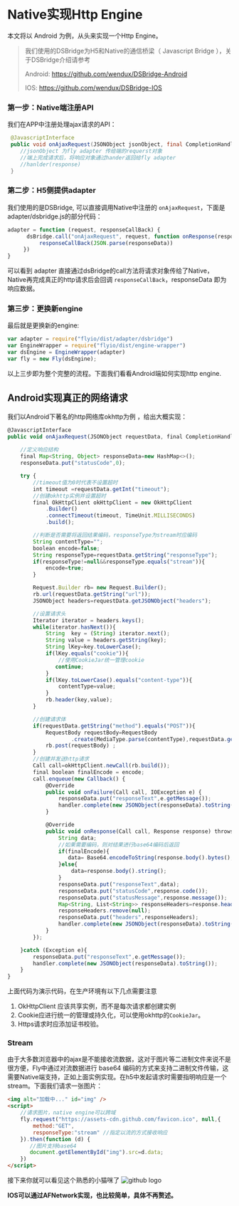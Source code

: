 # Native实现Http Engine

本文将以 Android 为例，从头来实现一个Http Engine。

> 我们使用的DSBridge为H5和Native的通信桥梁（ Javascript Bridge ），关于DSBridge介绍请参考 
>
> Android: https://github.com/wendux/DSBridge-Android
>
> IOS: https://github.com/wendux/DSBridge-IOS



### 第一步：Native端注册API

我们在APP中注册处理ajax请求的API：

```java
 @JavascriptInterface
 public void onAjaxRequest(JSONObject jsonObject, final CompletionHandler handler){
    //jsonObject 为fly adapter 传给端的requerst对象
    //端上完成请求后，将响应对象通过hander返回给fly adapter
    //hanlder(response)
 }
```

### 第二步：H5侧提供adapter

我们使用的是DSBridge, 可以直接调用Native中注册的 `onAjaxRequest`，下面是adapter/dsbridge.js的部分代码：

```javascript
adapter = function (request, responseCallBack) {
      dsBridge.call("onAjaxRequest", request, function onResponse(responseData) {
          responseCallBack(JSON.parse(responseData))
     })
}
```

可以看到 adapter 直接通过dsBridge的call方法将请求对象传给了Native，Native再完成真正的http请求后会回调 `responseCallBack`，responseData 即为响应数据。

### 第三步：更换新engine

最后就是更换新的engine:

```javascript
var adapter = require("flyio/dist/adapter/dsbridge")
var EngineWrapper = require("flyio/dist/engine-wrapper")
var dsEngine = EngineWrapper(adapter)
var fly = new Fly(dsEngine);
```



以上三步即为整个完整的流程。下面我们看看Android端如何实现http engine.



## Android实现真正的网络请求

我们以Android下著名的http网络库okhttp为例 ，给出大概实现：



```javascript
@JavascriptInterface 
public void onAjaxRequest(JSONObject requestData, final CompletionHandler handler){
    
    //定义响应结构
    final Map<String, Object> responseData=new HashMap<>();
    responseData.put("statusCode",0);

    try {
        //timeout值为0时代表不设置超时
        int timeout =requestData.getInt("timeout");
        //创建okhttp实例并设置超时
        final OkHttpClient okHttpClient = new OkHttpClient
            .Builder()
            .connectTimeout(timeout, TimeUnit.MILLISECONDS)
            .build();

        //判断是否需要将返回结果编码，responseType为stream时应编码
        String contentType="";
        boolean encode=false;
        String responseType=requestData.getString("responseType");
        if(responseType!=null&&responseType.equals("stream")){
            encode=true;
        }

        Request.Builder rb= new Request.Builder();
        rb.url(requestData.getString("url"));
        JSONObject headers=requestData.getJSONObject("headers");

        //设置请求头
        Iterator iterator = headers.keys();
        while(iterator.hasNext()){
            String  key = (String) iterator.next();
            String value = headers.getString(key);
            String lKey=key.toLowerCase();
            if(lKey.equals("cookie")){
                //使用CookieJar统一管理cookie
               continue;
            }
            if(lKey.toLowerCase().equals("content-type")){
                contentType=value;
            }
            rb.header(key,value);
        }

        //创建请求体
        if(requestData.getString("method").equals("POST")){
            RequestBody requestBody=RequestBody
                    .create(MediaType.parse(contentType),requestData.getString("data"));
            rb.post(requestBody) ;
        }
        //创建并发送http请求
        Call call=okHttpClient.newCall(rb.build());
        final boolean finalEncode = encode;
        call.enqueue(new Callback() {
            @Override
            public void onFailure(Call call, IOException e) {
                responseData.put("responseText",e.getMessage());
                handler.complete(new JSONObject(responseData).toString());
            }

            @Override
            public void onResponse(Call call, Response response) throws IOException {
                String data;
                //如果需要编码，则对结果进行base64编码后返回
                if(finalEncode){
                   data= Base64.encodeToString(response.body().bytes(),Base64.DEFAULT);
                }else{
                    data=response.body().string();
                }
                responseData.put("responseText",data);
                responseData.put("statusCode",response.code());
                responseData.put("statusMessage",response.message());
                Map<String, List<String>> responseHeaders=response.headers().toMultimap();
                responseHeaders.remove(null);
                responseData.put("headers",responseHeaders);
                handler.complete(new JSONObject(responseData).toString());
            }
        });

    }catch (Exception e){
        responseData.put("responseText",e.getMessage());
        handler.complete(new JSONObject(responseData).toString());
    }
}

```

上面代码为演示代码，在生产环境有以下几点需要注意

1. OkHttpClient 应该共享实例，而不是每次请求都创建实例
2. Cookie应进行统一的管理或持久化，可以使用okhttp的`CookieJar`。
3. Https请求时应添加证书校验。

### Stream

由于大多数浏览器中的ajax是不能接收流数据，这对于图片等二进制文件来说不是很方便，Fly中通过对流数据进行 base64 编码的方式来支持二进制文件传输，这需要Native端支持，正如上面实例实现。在h5中发起请求时需要指明响应是一个stream。下面我们请求一张图片：

```html
<img alt="加载中..." id="img" />
<script>
    //请求图片，native engine可以跨域
    fly.request("https://assets-cdn.github.com/favicon.ico", null,{
        method:"GET",
        responseType:"stream" //指定以流的方式接收响应
    }).then(function (d) {
       //图片支持base64
       document.getElementById("img").src=d.data;
    })
</script> 
```

接下来你就可以看见这个熟悉的小猫咪了 ![github logo](https://assets-cdn.github.com/favicon.ico)

**IOS可以通过AFNetwork实现，也比较简单，具体不再赘述。**